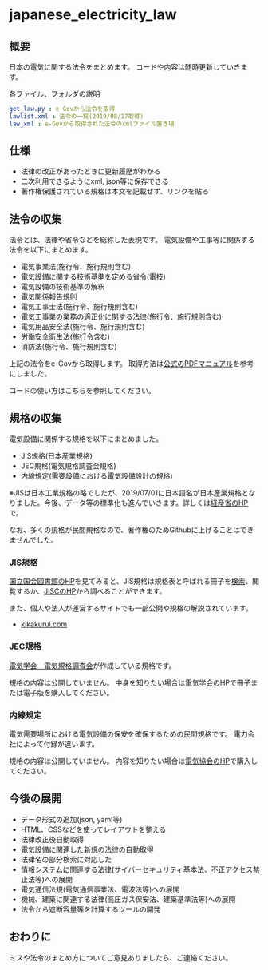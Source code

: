 # japanese_electricity_law

## 概要
日本の電気に関する法令をまとめます。
コードや内容は随時更新していきます。

各ファイル、フォルダの説明

```yaml
get_law.py : e-Govから法令を取得
lawlist.xml : 法令の一覧(2019/08/17取得)
law_xml : e-Govから取得された法令のxmlファイル置き場
```

## 仕様

- 法律の改正があったときに更新履歴がわかる
- 二次利用できるようにxml, json等に保存できる
- 著作権保護されている規格は本文を記載せず、リンクを貼る


## 法令の収集

法令とは、法律や省令などを総称した表現です。
電気設備や工事等に関係する法令を以下にまとめます。

- 電気事業法(施行令、施行規則含む)
- 電気設備に関する技術基準を定める省令(電技)
- 電気設備の技術基準の解釈
- 電気関係報告規則
- 電気工事士法(施行令、施行規則含む)
- 電気工事業の業務の適正化に関する法律(施行令、施行規則含む)
- 電気用品安全法(施行令、施行規則含む)
- 労働安全衛生法(施行令含む)
- 消防法(施行令、施行規則含む)

上記の法令をe-Govから取得します。
取得方法は[公式のPDFマニュアル](https://www.e-gov.go.jp/elaws/pdf/houreiapi_shiyosyo.pdf)を参考にしました。

コードの使い方はこちらを参照してください。


## 規格の収集

電気設備に関係する規格を以下にまとめました。

- JIS規格(日本産業規格)
- JEC規格(電気規格調査会規格)
- 内線規定(需要設備における電気設備設計の規格)

※JISは日本工業規格の略でしたが、2019/07/01に日本語名が日本産業規格となりました。今後、データ等の標準化も進んでいきます。詳しくは[経産省のHP](https://www.meti.go.jp/policy/economy/hyojun-kijun/jisho/jis.html)で。

なお、多くの規格が民間規格なので、著作権のためGithubに上げることはできませんでした。


### JIS規格

[国立国会図書館のHP](https://rnavi.ndl.go.jp/research_guide/entry/theme-honbun-400392.php)を見てみると、JIS規格は規格表と呼ばれる冊子を[検索](https://ndlonline.ndl.go.jp/#!/)、閲覧するか、[JISCのHP](https://www.jisc.go.jp/app/jis/general/GnrDataBaseSearch.html)から調べることができます。

また、個人や法人が運営するサイトでも一部公開や規格の解説されています。

- [kikakurui.com](https://kikakurui.com/)


### JEC規格

[電気学会　電気規格調査会](http://www.iee.or.jp/honbu/jec/index.htm)が作成している規格です。

規格の内容は公開していません。
中身を知りたい場合は[電気学会のHP](https://www.iee.jp/pub/jec/)で冊子または電子版を購入してください。


### 内線規定

電気需要場所における電気設備の保安を確保するための民間規格です。
電力会社によって付録が違います。

規格の内容は公開していません。
内容を知りたい場合は[電気協会のHP](https://store.denki.or.jp/products/detail/301)で購入してください。


## 今後の展開
- データ形式の追加(json, yaml等)
- HTML、CSSなどを使ってレイアウトを整える
- 法律改正後自動取得
- 電気設備に関連した新規の法律の自動取得
- 法律名の部分検索に対応した
- 情報システムに関連する法律(サイバーセキュリティ基本法、不正アクセス禁止法等)への展開
- 電気通信法規(電気通信事業法、電波法等)への展開
- 機械、建築に関連する法律(高圧ガス保安法、建築基準法等)への展開
- 法令から遮断容量等を計算するツールの開発


## おわりに
ミスや法令のまとめ方についてご意見ありましたら、ご連絡ください。
